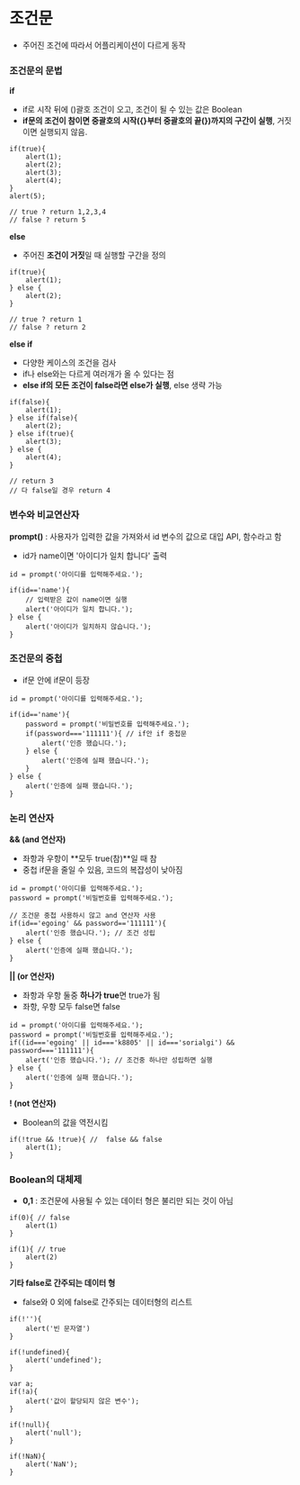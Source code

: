 # 조건문

* 주어진 조건에 따라서 어플리케이션이 다르게 동작

### 조건문의 문법

**if**

* if로 시작 뒤에 \(\)괄호 조건이 오고, 조건이 될 수 있는 값은 Boolean
* **if문의 조건이 참이면 중괄호의 시작\({}부터 중괄호의 끝\(}\)까지의 구간이 실행**, 거짓이면 실행되지 않음.

```text
if(true){
    alert(1);
    alert(2);
    alert(3);
    alert(4);
}
alert(5);

// true ? return 1,2,3,4
// false ? return 5
```

**else**

* 주어진 **조건이 거짓**일 때 실행할 구간을 정의

```text
if(true){
    alert(1);
} else {
    alert(2);
}

// true ? return 1 
// false ? return 2
```

**else if**

* 다양한 케이스의 조건을 검사
* if나 else와는 다르게 여러개가 올 수 있다는 점
* **else if의 모든 조건이 false라면 else가 실행**, else 생략 가능

```text
if(false){
    alert(1);
} else if(false){
    alert(2);
} else if(true){
    alert(3);
} else {
    alert(4);
}

// return 3
// 다 false일 경우 return 4
```

### 변수와 비교연산자

**prompt\(\)** : 사용자가 입력한 값을 가져와서 id 변수의 값으로 대입 API, 함수라고 함

* id가 name이면 '아이디가 일치 합니다' 출력

```text
id = prompt('아이디를 입력해주세요.');

if(id=='name'){ 
    // 입력받은 값이 name이면 실행
    alert('아이디가 일치 합니다.'); 
} else {
    alert('아이디가 일치하지 않습니다.');
}
```

### 조건문의 중첩

* if문 안에 if문이 등장 

```text
id = prompt('아이디를 입력해주세요.');

if(id=='name'){
    password = prompt('비밀번호를 입력해주세요.');
    if(password==='111111'){ // if안 if 중첩문  
        alert('인증 했습니다.');
    } else {
        alert('인증에 실패 했습니다.');
    }
} else {
    alert('인증에 실패 했습니다.');
}
```

### 논리 연산자

**&& \(and 연산자\)**

* 좌항과 우항이 **모두 true\(참\)**일 때 참
* 중첩 if문을 줄일 수 있음, 코드의 복잡성이 낮아짐

```text
id = prompt('아이디를 입력해주세요.');
password = prompt('비밀번호를 입력해주세요.');

// 조건문 중첩 사용하시 않고 and 연산자 사용
if(id=='egoing' && password=='111111'){
    alert('인증 했습니다.'); // 조건 성립
} else {
    alert('인증에 실패 했습니다.');
}
```

**\|\| \(or 연산자\)**

* 좌항과 우항 둘중 **하나가 true**면 true가 됨
* 좌항, 우항 모두 false면 false

```text
id = prompt('아이디를 입력해주세요.');
password = prompt('비밀번호를 입력해주세요.');
if((id==='egoing' || id==='k8805' || id==='sorialgi') && password==='111111'){
    alert('인증 했습니다.'); // 조건중 하나만 성립하면 실행  
} else {
    alert('인증에 실패 했습니다.');
}
```

**! \(not 연산자\)**

* Boolean의 값을 역전시킴

```text
if(!true && !true){ //  false && false
    alert(1);
}
```

### Boolean의 대체제

* **0,1** : 조건문에 사용될 수 있는 데이터 형은 불리만 되는 것이 아님

```text
if(0){ // false
    alert(1)
}

if(1){ // true
    alert(2)
}
```

**기타 false로 간주되는 데이터 형**

* false와 0 외에 false로 간주되는 데이터형의 리스트

```text
if(!''){
    alert('빈 문자열')
}

if(!undefined){
    alert('undefined');
}

var a;
if(!a){
    alert('값이 할당되지 않은 변수'); 
}

if(!null){
    alert('null');
}

if(!NaN){
    alert('NaN');
}
```



